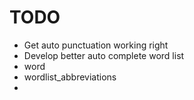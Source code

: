 TODO
====

- Get auto punctuation working right
- Develop better auto complete word list
- word
- wordlist_abbreviations
- 